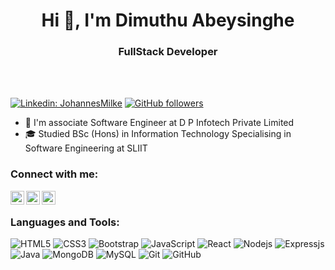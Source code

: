 <h1 align="center">Hi 👋, I'm Dimuthu Abeysinghe</h1>
<h3 align="center">FullStack Developer</h3> <br/> <br/>

[![Linkedin: JohannesMilke](https://img.shields.io/badge/-CONNECT-blue?style=for-the-badge&logo=Linkedin&link=https://www.linkedin.com/in/dimuthu-abeysinghe/)][linkedin]
[![GitHub followers](https://img.shields.io/github/followers/Dimuthu7?logo=GitHub&style=for-the-badge)][github]

- 🔭 I'm associate Software Engineer at D P Infotech Private Limited
- 🎓 Studied BSc (Hons) in Information Technology Specialising in Software Engineering at SLIIT

### Connect with me:
[<img align="left" alt="Dimuthu Abeysinghe | LinkedIn" width="22px" src="https://cdn.jsdelivr.net/npm/simple-icons@v3/icons/linkedin.svg" />][linkedin]
[<img align="left" alt="Dimuthu Abeysinghe | Twitter" width="22px" src="https://cdn.jsdelivr.net/npm/simple-icons@v3/icons/twitter.svg" />][twitter]
[<img align="left" alt="Dimuthu Abeysinghe | Instagram" width="22px" src="https://cdn.jsdelivr.net/npm/simple-icons@v3/icons/instagram.svg" />][instagram]

<br/>

### Languages and Tools:
![HTML5](https://img.shields.io/badge/-HTML5-E34F26?style=flat-square&logo=html5&logoColor=white)
![CSS3](https://img.shields.io/badge/-CSS3-1572B6?style=flat-square&logo=css3)
![Bootstrap](https://img.shields.io/badge/-Bootstrap-563D7C?style=flat-square&logo=bootstrap)
![JavaScript](https://img.shields.io/badge/-JavaScript-black?style=flat-square&logo=javascript)
![React](https://img.shields.io/badge/-React-black?style=flat-square&logo=react)
![Nodejs](https://img.shields.io/badge/-Nodejs-black?style=flat-square&logo=Node.js)
![Expressjs](https://img.shields.io/badge/-Expressjs-black?style=flat-square&logo=Express.js)
![Java](https://img.shields.io/badge/-java-E34A86?style=flat-square&logo=java)
![MongoDB](https://img.shields.io/badge/-MongoDB-black?style=flat-square&logo=mongodb)
![MySQL](https://img.shields.io/badge/-MySQL-black?style=flat-square&logo=mysql)
![Git](https://img.shields.io/badge/-Git-black?style=flat-square&logo=git)
![GitHub](https://img.shields.io/badge/-GitHub-181717?style=flat-square&logo=github)


[linkedin]: https://linkedin.com/in/dimuthu-abeysinghe
[github]: https://github.com/Dimuthu7
[twitter]: https://twitter.com/intent/follow?original_referer=https%3A%2F%2Fgithub.com%2FDimuthu_Niro&screen_name=Dimuthu_Niro
[instagram]: https://www.instagram.com/d__niroshan

<!--
**Dimuthu7/Dimuthu7** is a ✨ _special_ ✨ repository because its `README.md` (this file) appears on your GitHub profile.

Here are some ideas to get you started:

- 🔭 I’m currently working on ...
- 🌱 I’m currently learning ...
- 👯 I’m looking to collaborate on ...
- 🤔 I’m looking for help with ...
- 💬 Ask me about ...
- 📫 How to reach me: ...
- 😄 Pronouns: ...
- ⚡ Fun fact: ...
-->

